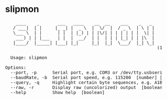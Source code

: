 # slipmon

<pre>
    ____    _       ___   ____    __  __    ___    _   _
   / ___|  | |     |_ _| |  _ \  |  \/  |  / _ \  | \ | |
   \___ \  | |      | |  | |_) | | |\/| | | | | | |  \| |
    ___) | | |___   | |  |  __/  | |  | | | |_| | | |\  |
   |____/  |_____| |___| |_|     |_|  |_|  \___/  |_| \_|
                                                          (1.0.0)

  Usage: slipmon <code><command></code>

Options:
  --port, -p      Serial port, e.g. COM3 or /dev/tty.usbserial  [string] [required]
  --baudRate, -b  Serial port speed, e.g. 115200  [number] [required]
  --query, -q     Highlight certain byte sequences, e.g. A1B2  [string]
  --raw, -r       Display raw (uncolorized) output  [boolean]
  --help          Show help  [boolean]
</pre>